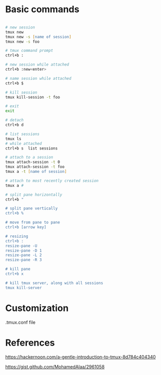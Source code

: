 # Basic commands

```zsh

# new session
tmux new
tmux new -s [name of session]
tmux new -s foo

# tmux command prompt
ctrl+b :

# new session while attached
ctrl+b :new<enter>

# name session while attached
ctrl+b $

# kill session
tmux kill-session -t foo

# exit
exit

# detach
ctrl+b d

# list sessions
tmux ls
# while attached
ctrl+b s  list sessions

# attach to a session
tmux attach-session -t 0
tmux attach-session -t foo
tmux a -t [name of session]

# attach to most recently created session
tmux a #

# split pane horizontally
ctrl+b "

# split pane vertically
ctrl+b %

# move from pane to pane
ctrl+b [arrow key]

# resizing
ctrl+b :
resize-pane -U
resize-pane -D 1
resize-pane -L 2
resize-pane -R 3

# kill pane
ctrl+b x

# kill tmux server, along with all sessions
tmux kill-server

```

# Customization

.tmux.conf file

# References

https://hackernoon.com/a-gentle-introduction-to-tmux-8d784c404340

https://gist.github.com/MohamedAlaa/2961058
